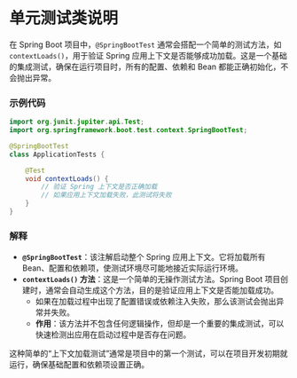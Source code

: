 # 单元测试类说明

在 Spring Boot 项目中，`@SpringBootTest` 通常会搭配一个简单的测试方法，如 `contextLoads()`，用于验证 Spring 应用上下文是否能够成功加载。这是一个基础的集成测试，确保在运行项目时，所有的配置、依赖和 Bean 都能正确初始化，不会抛出异常。

### 示例代码

```java
import org.junit.jupiter.api.Test;
import org.springframework.boot.test.context.SpringBootTest;

@SpringBootTest
class ApplicationTests {

    @Test
    void contextLoads() {
        // 验证 Spring 上下文是否正确加载
        // 如果应用上下文加载失败，此测试将失败
    }
}
```

### 解释

- **`@SpringBootTest`**：该注解启动整个 Spring 应用上下文。它将加载所有 Bean、配置和依赖项，使测试环境尽可能地接近实际运行环境。
- **`contextLoads()` 方法**：这是一个简单的无操作测试方法。Spring Boot 项目创建时，通常会自动生成这个方法，目的是验证应用上下文是否能加载成功。
    - 如果在加载过程中出现了配置错误或依赖注入失败，那么该测试会抛出异常并失败。
    - **作用**：该方法并不包含任何逻辑操作，但却是一个重要的集成测试，可以快速检测出应用在启动过程中是否存在问题。

这种简单的“上下文加载测试”通常是项目中的第一个测试，可以在项目开发初期就运行，确保基础配置和依赖项设置正确。